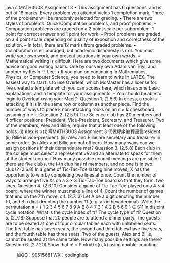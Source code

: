 java c
MATH3U03 Assignment 3
• This assignment has 6 questions, and is out of 18 marks. Every problem you attempt yields 1 completion mark. Three of the problems will be randomly selected for grading.
• There are two styles of problems: Quick/Computation problems, and proof problems.
– Computation problems are graded on a 2 point scale per subproblem: 1 point for correct answer and 1 point for work.
– Proof problems are graded on a 4 point scale depending on quality of exposition and correctness of the solution.
– In total, there are 12 marks from graded problems.
• Collaboration is encouraged, but academic dishonesty is not. You must write your own work, and present solutions in your own words.
• Mathematical writing is difficult. Here are two documents which give some advice on good writing habits. One by our very own Adam van Tuyl, and another by Kevin P. Lee.
• If you plan on continuing in Mathematics, Physics, or Computer Science, you need to learn to write in LATEX. The easiest way to start is to use Overleaf, which McMaster has a license for. I’ve created a template which you can access here, which has some basic explanations, and a template for your assignments.
– You should be able to login to Overleaf using your MacID.
Question 1. (2.5.6) In chess, a rook is attacking if it is in the same row or column as another piece. Find the number of ways to place k non-attacking rooks on an n × k chessboard, assuming n ≥ k.
Question 2. (2.5.9) The Science club has 20 members and 4 officer positions: President, Vice-President, Secretary, and Treasurer. Two of the members, Alex and Billie, require that at least one of the following holds:
(i) Alex is p代 写MATH3U03 Assignment 3
代做程序编程语言resident.
(ii) Billie is vice-president.
(iii) Alex and Billie are secretary and treasurer in some order.
(iv) Alex and Billie are not officers.
How many ways can we assign positions if their demands are met?
Question 3.
(2.5.8) Each club in the college must select a representative and an alternate to speak for them at the student council. How many possible council meetings are possible if there are five clubs, the i-th club has ni members, and no one is in two clubs?
(2.6.8) In a game of Tic-Tac-Toe lasting nine moves, X has the opportunity to win by completing two lines at once. Count the number of ways to arrange five Xs on a 3 × 3 Tic-Tac-Toe board so that they form. two lines.
Question 4.
(2.6.10) Consider a game of Tic-Tac-Toe played on a 4 × 4 board, where the winner must make a line of 4. Count the number of games that end on the 7th move.
c.f. (2.7.13) Let A be a digit denoting the number 10, and B a digit denoting the number 11 (e.g. as in hexadecimal). Write the permutation
π = ( 1 2 3 4 5 6 7 8 9 A B
8 4 7 3 1 A 2 B 5 6 9 ) ∈ S11
in disjoint cycle notation. What is the cycle index of π? The cycle type of π?
Question 5. (2.7.18) Suppose that 20 people are to attend a dinner party. The guests are to be seated at one of four circular tables each with unlabeled seats. The first table has seven seats, the second and third tables have five seats, and the fourth table has three seats. Two of the guests, Alex and Billie, cannot be seated at the same table. How many possible settings are there?
Question 6. (2.7.20) Show that n! = P nk=0 s(n, k) using double-counting.







         
加QQ：99515681  WX：codinghelp
